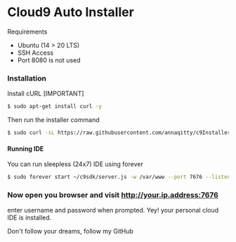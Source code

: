 # Cloud9 Auto Installer

Requirements

  - Ubuntu (14 > 20 LTS)
  - SSH Access
  - Port 8080 is not used


### Installation

Install cURL [IMPORTANT]

```sh
$ sudo apt-get install curl -y
```

Then run the installer command
```sh
$ sudo curl -sL https://raw.githubusercontent.com/annaqitty/c9Installer/master/chua.sh -o anna.sh && sudo bash anna.sh
```

#### Running IDE

You can run sleepless (24x7) IDE using forever

```sh
$ sudo forever start ~/c9sdk/server.js -w /var/www --port 7676 --listen 0.0.0.0 --auth anna:Chu4k3rz
```


### Now open you browser and visit http://your.ip.address:7676
enter username and password when prompted. Yey! your personal cloud IDE is installed.


Don't follow your dreams, follow my GitHub
